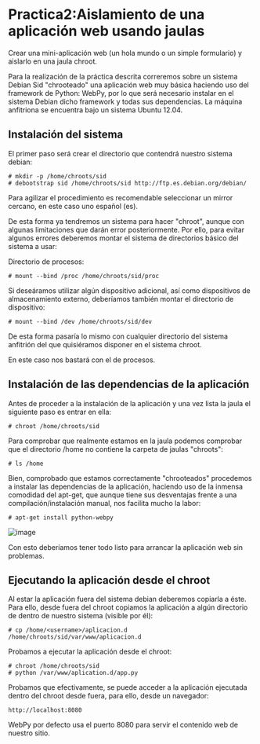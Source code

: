 Practica2:Aislamiento de una aplicación web usando jaulas
===========================

Crear una mini-aplicación web (un hola mundo o un simple formulario) y aislarlo en una jaula chroot.

Para la realización de la práctica descrita correremos sobre un sistema Debian Sid "chrooteado" una aplicación web muy básica
haciendo uso del framework de Python: WebPy, por lo que será necesario instalar en el sistema Debian dicho framework y todas
sus dependencias. La máquina anfitriona se encuentra bajo un sistema Ubuntu 12.04.


## Instalación del sistema

El primer paso será crear el directorio que contendrá nuestro sistema debian:

```
# mkdir -p /home/chroots/sid
# debootstrap sid /home/chroots/sid http://ftp.es.debian.org/debian/
```
Para agilizar el procedimiento es recomendable seleccionar un mirror cercano, en este caso uno español (es).

De esta forma ya tendremos un sistema para hacer "chroot", aunque con algunas limitaciones que darán error posteriormente.
Por ello, para evitar algunos errores deberemos montar el sistema de directorios básico del sistema a usar:

Directorio de procesos:
```
# mount --bind /proc /home/chroots/sid/proc
```

Si deseáramos utilizar algún dispositivo adicional, así como dispositivos de almacenamiento externo, deberíamos también
montar el directorio de dispositivo:

```
# mount --bind /dev /home/chroots/sid/dev
```

De esta forma pasaría lo mismo con cualquier directorio del sistema anfitrión del que quisiéramos disponer en el sistema
chroot.

En este caso nos bastará con el de procesos.


## Instalación de las dependencias de la aplicación

Antes de proceder a la instalación de la aplicación y una vez lista la jaula el siguiente paso es entrar en ella:
```
# chroot /home/chroots/sid
```

Para comprobar que realmente estamos en la jaula podemos comprobar que el directorio /home no contiene la carpeta de
jaulas "chroots":
```
# ls /home
```

Bien, comprobado que estamos correctamente "chrooteados" procedemos a instalar las dependencias de la aplicación,
haciendo uso de la inmensa comodidad del apt-get, que aunque tiene sus desventajas frente a una compilación/instalación
manual, nos facilita mucho la labor:
```
# apt-get install python-webpy
```

![image](http://imageshack.com/a/img19/1299/fzuw.png)

Con esto deberíamos tener todo listo para arrancar la aplicación web sin problemas.

## Ejecutando la aplicación desde el chroot

Al estar la aplicación fuera del sistema debian deberemos copiarla a éste. Para ello, desde fuera del chroot copiamos la aplicación a algún directorio
de dentro de nuestro sistema (visible por él):
```
# cp /home/<username>/aplicacion.d /home/chroots/sid/var/www/aplicacion.d
```

Probamos a ejecutar la aplicación desde el chroot:
```
# chroot /home/chroots/sid
# python /var/www/aplication.d/app.py
```

Probamos que efectivamente, se puede acceder a la aplicación ejecutada dentro del chroot desde fuera, para ello, desde
un navegador:

```
http://localhost:8080
```

WebPy por defecto usa el puerto 8080 para servir el contenido web de nuestro sitio.
